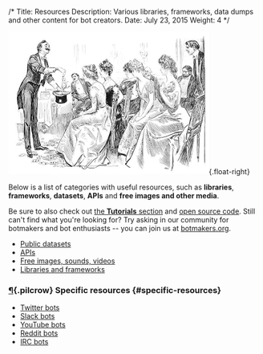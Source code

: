 /*
Title: Resources
Description: Various libraries, frameworks, data dumps and other content for bot creators.
Date: July 23, 2015
Weight: 4
*/

![Not sure how this is related to "resources"](/content/images/illustrations/advice-hostess.png){.float-right}

Below is a list of categories with useful resources, such as **libraries**, **frameworks**, **datasets**, **APIs** and **free images and other media**.

Be sure to also check out [the **Tutorials** section](/tutorials) and [open source code](/tag/opensource). Still can't find what you're looking for? Try asking in our community for botmakers and bot enthusiasts -- you can join us at [botmakers.org](https://botmakers.org/).

- [Public datasets](/resources/public-datasets)
- [APIs](/resources/apis)
- [Free images, sounds, videos](/resources/free-media)
- [Libraries and frameworks](/resources/libraries-frameworks)

### [¶](#specific-resources){.pilcrow} Specific resources {#specific-resources}

- [Twitter bots](/resources/twitterbots)
- [Slack bots](/resources/slackbots)
- [YouTube bots](/resources/youtube-bots)
- [Reddit bots](/resources/redditbots)
- [IRC bots](/resources/irc-bots)
